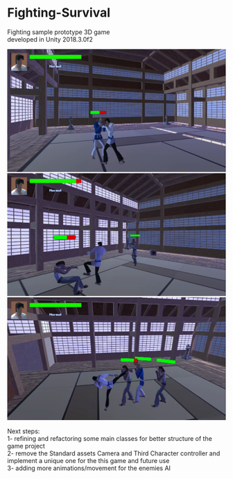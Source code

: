 # Fighting-Survival
Fighting sample prototype 3D game <br>
developed in Unity 2018.3.0f2 <br>

<img src="Fighting-Survival/Assets/Screenshots/hit.png" width = 900>

<img src="Fighting-Survival/Assets/Screenshots/hit3.png" width = 900>

<img src="Fighting-Survival/Assets/Screenshots/hit4.png" width = 900>


Next steps:<br>
1- refining and refactoring some main classes for better structure of the game project<br>
2- remove the Standard assets Camera and Third Character controller and implement a unique one for the this game and future use<br>
3- adding more animations/movement for the enemies AI<br>
